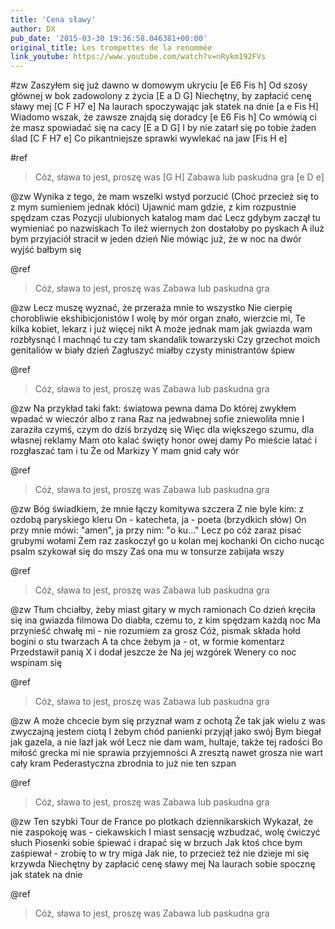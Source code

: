 ```yaml
---
title: 'Cena sławy'
author: DX
pub_date: '2015-03-30 19:36:58.046381+00:00'
original_title: Les trompettes de la renommée
link_youtube: https://www.youtube.com/watch?v=nRykm192FVs
---
```


#zw
Zaszyłem się już dawno w domowym ukryciu [e E6 Fis h]
Od szosy głównej w bok zadowolony z życia [E a D G]
Niechętny, by zapłacić cenę sławy mej [C F H7 e]
Na laurach spoczywając jak statek na dnie [a e Fis H]
Wiadomo wszak, że zawsze znajdą się doradcy [e E6 Fis h]
Co wmówią ci że masz spowiadać się na cacy [E a D G]
I by nie zatarł się po tobie żaden ślad [C F H7 e]
Co pikantniejsze sprawki wywlekać na jaw [Fis H e]

#ref
>Cóż, sława to jest, proszę was [G H]
>Zabawa lub paskudna gra [e D e]

@zw
Wynika z tego, że mam wszelki wstyd porzucić 
(Choć przecież się to z mym sumieniem jednak kłóci) 
Ujawnić mam gdzie, z kim rozpustnie spędzam czas 
Pozycji ulubionych katalog mam dać 
Lecz gdybym zaczął tu wymieniać po nazwiskach 
To ileż wiernych żon dostałoby po pyskach 
A iluż bym przyjaciół stracił w jeden dzień 
Nie mówiąc już, że w noc na dwór wyjść bałbym się 

@ref
>Cóż, sława to jest, proszę was 
>Zabawa lub paskudna gra 

@zw
Lecz muszę wyznać, że przeraża mnie to wszystko 
Nie cierpię chorobliwie ekshibicjonistów 
I wolę by mór organ znało, wierzcie mi, 
Te kilka kobiet, lekarz i już więcej nikt 
A może jednak mam jak gwiazda wam rozbłysnąć 
I machnąć tu czy tam skandalik towarzyski 
Czy grzechot moich genitaliów w biały dzień 
Zagłuszyć miałby czysty ministrantów śpiew 

@ref
>Cóż, sława to jest, proszę was 
>Zabawa lub paskudna gra

@zw
Na przykład taki fakt: światowa pewna dama 
Do której zwykłem wpadać w wieczór albo z rana 
Raz na jedwabnej sofie zniewoliła mnie 
I zaraziła czymś, czym do dziś brzydzę się 
Więc dla większego szumu, dla własnej reklamy 
Mam oto kalać święty honor owej damy 
Po mieście latać i rozgłaszać tam i tu 
Że od Markizy Y mam gnid cały wór 

@ref
>Cóż, sława to jest, proszę was 
>Zabawa lub paskudna gra

@zw
Bóg świadkiem, że mnie łączy komitywa szczera 
Z nie byle kim: z ozdobą paryskiego kleru 
On - katecheta, ja - poeta (brzydkich słów) 
On przy mnie mówi: "amen", ja przy nim: "o ku..." 
Lecz po cóż zaraz pisać grubymi wołami 
Żem raz zaskoczył go u kolan mej kochanki 
On cicho nucąc psalm szykował się do mszy 
Zaś ona mu w tonsurze zabijała wszy 

@ref
>Cóż, sława to jest, proszę was 
>Zabawa lub paskudna gra

@zw
Tłum chciałby, żeby miast gitary w mych ramionach 
Co dzień kręciła się ina gwiazda filmowa 
Do diabła, czemu to, z kim spędzam każdą noc 
Ma przynieść chwałę mi - nie rozumiem za grosz 
Cóż, pismak składa hołd bogini o stu twarzach 
A ta chce żebym ja - ot, w formie komentarz 
Przedstawił panią X i dodał jeszcze że 
Na jej wzgórek Wenery co noc wspinam się 

@ref
>Cóż, sława to jest, proszę was 
>Zabawa lub paskudna gra

@zw
A może chcecie bym się przyznał wam z ochotą 
Że tak jak wielu z was zwyczajną jestem ciotą 
I żebym chód panienki przyjął jako swój 
Bym biegał jak gazela, a nie lazł jak wół 
Lecz nie dam wam, hultaje, także tej radości 
Bo miłość grecka mi nie sprawia przyjemności 
A zresztą nawet grosza nie wart cały kram 
Pederastyczna zbrodnia to już nie ten szpan 

@ref
>Cóż, sława to jest, proszę was 
>Zabawa lub paskudna gra

@zw
Ten szybki Tour de France po plotkach dziennikarskich 
Wykazał, że nie zaspokoję was - ciekawskich 
I miast sensację wzbudzać, wolę ćwiczyć słuch 
Piosenki sobie śpiewać i drapać się w brzuch 
Jak ktoś chce bym zaśpiewał - zrobię to w try miga 
Jak nie, to przecież też nie dzieje mi się krzywda 
Niechętny by zapłacić cenę sławy mej 
Na laurach sobie spocznę jak statek na dnie 

@ref
>Cóż, sława to jest, proszę was 
>Zabawa lub paskudna gra